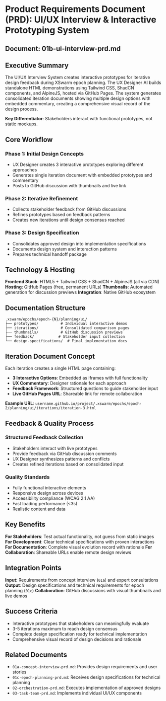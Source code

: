 # Product Requirements Document (PRD): UI/UX Interview & Interactive Prototyping System

## Document: 01b-ui-interview-prd.md

## Executive Summary

The UI/UX Interview System creates interactive prototypes for iterative design feedback during XSwarm epoch planning. The UX Designer AI builds standalone HTML demonstrations using Tailwind CSS, ShadCN components, and AlpineJS, hosted via GitHub Pages. The system generates consolidated iteration documents showing multiple design options with embedded commentary, creating a comprehensive visual record of the design process.

**Key Differentiator**: Stakeholders interact with functional prototypes, not static mockups.

## Core Workflow

### Phase 1: Initial Design Concepts

- UX Designer creates 3 interactive prototypes exploring different approaches
- Generates single iteration document with embedded prototypes and commentary
- Posts to GitHub discussion with thumbnails and live link

### Phase 2: Iterative Refinement

- Collects stakeholder feedback from GitHub discussions
- Refines prototypes based on feedback patterns
- Creates new iterations until design consensus reached

### Phase 3: Design Specification

- Consolidates approved design into implementation specifications
- Documents design system and interaction patterns
- Prepares technical handoff package

## Technology & Hosting

**Frontend Stack**: HTML5 + Tailwind CSS + ShadCN + AlpineJS (all via CDN)
**Hosting**: GitHub Pages (free, permanent URLs)
**Thumbnails**: Automated generation for discussion previews
**Integration**: Native GitHub ecosystem

## Documentation Structure

```
.xswarm/epochs/epoch-{N}/planning/ui/
├── prototypes/          # Individual interactive demos
├── iterations/          # Consolidated comparison pages
├── thumbnails/          # GitHub discussion previews
├── feedback/           # Stakeholder input collection
└── design-specifications/  # Final implementation docs
```

## Iteration Document Concept

Each iteration creates a single HTML page containing:

- **3 Interactive Options**: Embedded as iframes with full functionality
- **UX Commentary**: Designer rationale for each approach
- **Feedback Framework**: Structured questions to guide stakeholder input
- **Live GitHub Pages URL**: Shareable link for remote collaboration

**Example URL**: `username.github.io/project/.xswarm/epochs/epoch-2/planning/ui/iterations/iteration-3.html`

## Feedback & Quality Process

### Structured Feedback Collection

- Stakeholders interact with live prototypes
- Provide feedback via GitHub discussion comments
- UX Designer synthesizes patterns and conflicts
- Creates refined iterations based on consolidated input

### Quality Standards

- Fully functional interactive elements
- Responsive design across devices
- Accessibility compliance (WCAG 2.1 AA)
- Fast loading performance (<3s)
- Realistic content and data

## Key Benefits

**For Stakeholders**: Test actual functionality, not guess from static images
**For Development**: Clear technical specifications with proven interactions
**For Documentation**: Complete visual evolution record with rationale
**For Collaboration**: Shareable URLs enable remote design reviews

## Integration Points

**Input**: Requirements from concept interview (`01a`) and expert consultations
**Output**: Design specifications and technical requirements for epoch planning (`01c`)
**Collaboration**: GitHub discussions with visual thumbnails and live demos

## Success Criteria

- Interactive prototypes that stakeholders can meaningfully evaluate
- 3-5 iterations maximum to reach design consensus
- Complete design specification ready for technical implementation
- Comprehensive visual record of design decisions and rationale

## Related Documents

- `01a-concept-interview-prd.md`: Provides design requirements and user stories
- `01c-epoch-planning-prd.md`: Receives design specifications for technical planning
- `02-orchestration-prd.md`: Executes implementation of approved designs
- `03-task-team-prd.md`: Implements individual UI/UX components
